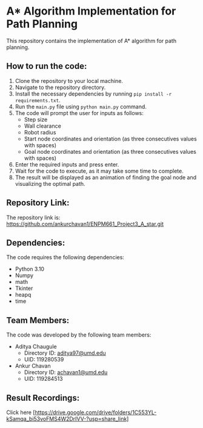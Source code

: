 A* Algorithm Implementation for Path Planning
=============================================

This repository contains the implementation of A* algorithm for path planning.

How to run the code:
--------------------

1.  Clone the repository to your local machine.
2.  Navigate to the repository directory.
3.  Install the necessary dependencies by running `pip install -r requirements.txt`.
4.  Run the `main.py` file using `python main.py` command.
5.  The code will prompt the user for inputs as follows:
    -   Step size
    -   Wall clearance
    -   Robot radius
    -   Start node coordinates and orientation (as three consecutives values with spaces)
    -   Goal node coordinates and orientation (as three consecutives values with spaces)
6.  Enter the required inputs and press enter.
7.  Wait for the code to execute, as it may take some time to complete.
8.  The result will be displayed as an animation of finding the goal node and visualizing the optimal path.

Repository Link:
----------------

The repository link is: <https://github.com/ankurchavan1/ENPM661_Project3_A_star.git>

Dependencies:
-------------

The code requires the following dependencies:

-   Python 3.10
-   Numpy
-   math
-   Tkinter
-   heapq
-   time

Team Members:
-------------

The code was developed by the following team members:

-   Aditya Chaugule
    -   Directory ID: <aditya97@umd.edu>
    -   UID: 119280539
-   Ankur Chavan
    -   Directory ID: <achavan1@umd.edu>
    -   UID: 119284513

Result Recordings:
-------------

Click here [https://drive.google.com/drive/folders/1C553YL-kSamqa_bi53voFMS4W2DrIVV-?usp=share_link]

